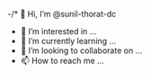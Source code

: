 -/* 👋 Hi, I’m @sunil-thorat-dc
- 👀 I’m interested in ...
- 🌱 I’m currently learning ...
- 💞️ I’m looking to collaborate on ...
- 📫 How to reach me ...

<!---
sunil-thorat-dc/sunil-thorat-dc is a ✨ special ✨ repository because its `README.md` (this file) appears on your GitHub profile.
You can click the Preview link to take a look at your changes.
---*/
